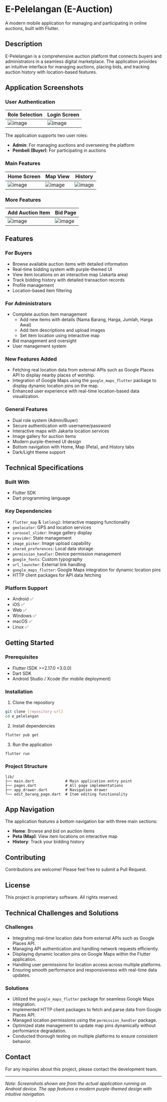 # E-Pelelangan (E-Auction)

A modern mobile application for managing and participating in online auctions, built with Flutter.

## Description

E-Pelelangan is a comprehensive auction platform that connects buyers and administrators in a seamless digital marketplace. The application provides an intuitive interface for managing auctions, placing bids, and tracking auction history with location-based features.

## Application Screenshots

### User Authentication
| Role Selection | Login Screen |
|----------------|--------------|
| ![image](https://github.com/user-attachments/assets/ee6fce23-e063-4a27-8da5-8c35d30506b1) | ![image](https://github.com/user-attachments/assets/0425d171-ad59-413c-84ca-b05134ef4cfe) |

The application supports two user roles:
- **Admin**: For managing auctions and overseeing the platform
- **Pembeli (Buyer)**: For participating in auctions

### Main Features
| Home Screen | Map View | History |
|-------------|----------|----------|
| ![image](https://github.com/user-attachments/assets/eb4f4572-6f7b-4a16-8f0a-ed915b753a83) | ![image](https://github.com/user-attachments/assets/eea3327d-0a33-466b-824a-ae5ceddbce13) | ![image](https://github.com/user-attachments/assets/8ac4c831-b9fc-4744-a894-b228046207b4) |

### More Features
| Add Auction Item | Bid Page |
|-----------------|--------------|
| ![image](https://github.com/user-attachments/assets/b9c044bf-859d-4cf4-a282-cfdb9011b35b) | ![image](https://github.com/user-attachments/assets/b5c62566-25a0-407f-a23d-487450972c01) |

## Features

### For Buyers
- Browse available auction items with detailed information
- Real-time bidding system with purple-themed UI
- View item locations on an interactive map (Jakarta area)
- Track bidding history with detailed transaction records
- Profile management
- Location-based item filtering

### For Administrators
- Complete auction item management
  - Add new items with details (Nama Barang, Harga, Jumlah, Harga Awal)
  - Add item descriptions and upload images
  - Set item location using interactive map
- Bid management and oversight
- User management system

### New Features Added
- Fetching real location data from external APIs such as Google Places API to display nearby places of worship.
- Integration of Google Maps using the `google_maps_flutter` package to display dynamic location pins on the map.
- Enhanced user experience with real-time location-based data visualization.

### General Features
- Dual role system (Admin/Buyer)
- Secure authentication with username/password
- Interactive maps with Jakarta location services
- Image gallery for auction items
- Modern purple-themed UI design
- Bottom navigation with Home, Map (Peta), and History tabs
- Dark/Light theme support

## Technical Specifications

### Built With
- Flutter SDK
- Dart programming language

### Key Dependencies
- `flutter_map` & `latlong2`: Interactive mapping functionality
- `geolocator`: GPS and location services
- `carousel_slider`: Image gallery display
- `provider`: State management
- `image_picker`: Image upload capability
- `shared_preferences`: Local data storage
- `permission_handler`: Device permission management
- `google_fonts`: Custom typography
- `url_launcher`: External link handling
- `google_maps_flutter`: Google Maps integration for dynamic location pins
- HTTP client packages for API data fetching

### Platform Support
- Android ✅
- iOS ✅
- Web ✅
- Windows ✅
- macOS ✅
- Linux ✅

## Getting Started

### Prerequisites
- Flutter (SDK >=2.17.0 <3.0.0)
- Dart SDK
- Android Studio / Xcode (for mobile deployment)

### Installation

1. Clone the repository
```bash
git clone [repository-url]
cd e_pelelangan
```

2. Install dependencies
```bash
flutter pub get
```

3. Run the application
```bash
flutter run
```

### Project Structure
```
lib/
├── main.dart              # Main application entry point
├── pages.dart             # All page implementations
├── app_drawer.dart        # Navigation drawer
└── edit_barang_page.dart  # Item editing functionality
```

## App Navigation

The application features a bottom navigation bar with three main sections:
- **Home**: Browse and bid on auction items
- **Peta (Map)**: View item locations on interactive map
- **History**: Track your bidding history

## Contributing

Contributions are welcome! Please feel free to submit a Pull Request.

## License

This project is proprietary software. All rights reserved.

## Technical Challenges and Solutions

### Challenges
- Integrating real-time location data from external APIs such as Google Places API.
- Managing API authentication and handling network requests efficiently.
- Displaying dynamic location pins on Google Maps within the Flutter application.
- Handling user permissions for location access across multiple platforms.
- Ensuring smooth performance and responsiveness with real-time data updates.

### Solutions
- Utilized the `google_maps_flutter` package for seamless Google Maps integration.
- Implemented HTTP client packages to fetch and parse data from Google Places API.
- Managed location permissions using the `permission_handler` package.
- Optimized state management to update map pins dynamically without performance degradation.
- Conducted thorough testing on multiple platforms to ensure consistent behavior.

## Contact

For any inquiries about this project, please contact the development team.

---

*Note: Screenshots shown are from the actual application running on Android device. The app features a modern purple-themed design with intuitive navigation.*
